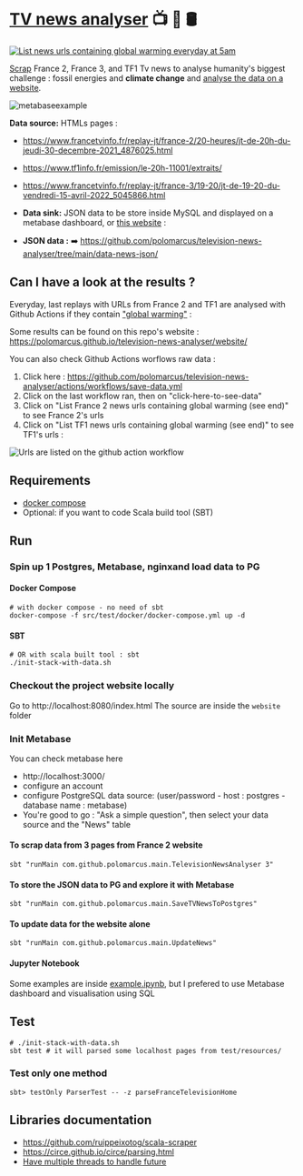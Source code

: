 # [TV news analyser](https://polomarcus.github.io/television-news-analyser/website/) 📺 🔬 🛢️
[![List news urls containing global warming everyday at 5am](https://github.com/polomarcus/television-news-analyser/actions/workflows/save-data.yml/badge.svg)](https://github.com/polomarcus/television-news-analyser/actions/workflows/save-data.yml)

[Scrap](https://en.wikipedia.org/wiki/Data_scraping) France 2, France 3, and TF1 Tv news to analyse humanity's biggest challenge : fossil energies and **climate change** and [analyse the data on a website](https://polomarcus.github.io/television-news-analyser/website/).

![metabaseexample](https://user-images.githubusercontent.com/4059615/149955122-89642ba8-fb45-4369-956c-5854c14bfdd1.png)

**Data source:** HTMLs pages :
* https://www.francetvinfo.fr/replay-jt/france-2/20-heures/jt-de-20h-du-jeudi-30-decembre-2021_4876025.html
* https://www.tf1info.fr/emission/le-20h-11001/extraits/
* https://www.francetvinfo.fr/replay-jt/france-3/19-20/jt-de-19-20-du-vendredi-15-avril-2022_5045866.html

* **Data sink:** JSON data to be store inside MySQL and displayed on a metabase dashboard, or [this website](https://polomarcus.github.io/television-news-analyser/website/) :

* **JSON data :** ➡️ https://github.com/polomarcus/television-news-analyser/tree/main/data-news-json/

## Can I have a look at the results ?
Everyday, last replays with URLs from France 2 and TF1 are analysed with Github Actions if they contain ["global warming"](https://github.com/polomarcus/television-news-analyser/blob/main/src/main/scala/com/github/polomarcus/utils/TextService.scala#L9) :

Some results can be found on this repo's website : https://polomarcus.github.io/television-news-analyser/website/

You can also check Github Actions worflows raw data : 
1. Click here : https://github.com/polomarcus/television-news-analyser/actions/workflows/save-data.yml
2. Click on the last workflow ran, then on "click-here-to-see-data"
3. Click on "List France 2 news urls containing global warming (see end)" to see France 2's urls
4. Click on "List TF1 news urls containing global warming (see end)" to see TF1's urls :

![Urls are listed on the github action workflow](https://user-images.githubusercontent.com/4059615/151147733-3313174a-e2fd-486e-85e7-81272ec0957c.png)
## Requirements
* [docker compose](https://docs.docker.com/compose/install/)
* Optional: if you want to code Scala build tool (SBT)
## Run
###  Spin up 1 Postgres, Metabase, nginxand load data to PG
#### Docker Compose
```
# with docker compose - no need of sbt
docker-compose -f src/test/docker/docker-compose.yml up -d
```

#### SBT
```
# OR with scala built tool : sbt
./init-stack-with-data.sh
```

### Checkout the project website locally
Go to http://localhost:8080/index.html
The source are inside the `website` folder

### Init Metabase
You can check metabase here
* http://localhost:3000/
* configure an account
* configure PostgreSQL data source: (user/password - host : postgres - database name : metabase)
* You're good to go : "Ask a simple question", then select your data source and the "News" table


#### To scrap data from 3 pages from France 2 website
```
sbt "runMain com.github.polomarcus.main.TelevisionNewsAnalyser 3"
```

#### To store the JSON data to PG and explore it with Metabase 
```
sbt "runMain com.github.polomarcus.main.SaveTVNewsToPostgres"
```

#### To update data for the website alone
```
sbt "runMain com.github.polomarcus.main.UpdateNews"
```

#### Jupyter Notebook
Some examples are inside [example.ipynb](https://github.com/polomarcus/television-news-analyser/blob/main/example.ipynb), but I prefered to use Metabase dashboard and visualisation using SQL

## Test
```
# ./init-stack-with-data.sh
sbt test # it will parsed some localhost pages from test/resources/
```

### Test only one method
```
sbt> testOnly ParserTest -- -z parseFranceTelevisionHome
```

## Libraries documentation
* https://github.com/ruippeixotog/scala-scraper
* https://circe.github.io/circe/parsing.html
* [Have multiple threads to handle future](http://stackoverflow.com/questions/15285284/how-to-configure-a-fine-tuned-thread-pool-for-futures)

